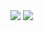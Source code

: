 <img src="https://capsule-render.vercel.app/api?type=waving&color=auto&height=200&section=header&text=Daehong%20Github!&fontSize=90" />

<img src="https://img.shields.io/badge/Java-007396?style=flat&logo=OpenJDK&logoColor=white"/>
